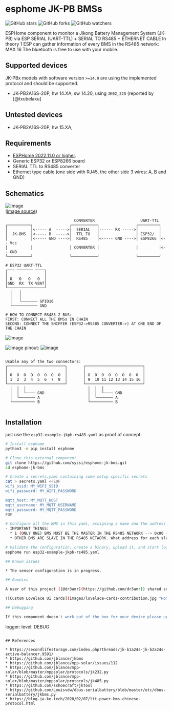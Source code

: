 # esphome JK-PB BMSs

![GitHub stars](https://img.shields.io/github/stars/txubelaxu/esphome-jk-bms)
![GitHub forks](https://img.shields.io/github/forks/txubelaxu/esphome-jk-bms)
![GitHub watchers](https://img.shields.io/github/watchers/txubelaxu/esphome-jk-bms)

ESPHome component to monitor a Jikong Battery Management System (JK-PB) via ESP SERIAL (UART-TTL) + SERIAL TO RS485 + ETHERNET CABLE
In theory 1 ESP can gather information of every BMS in the RS485 network: MAX 16
The bluetooth is free to use with your mobile.

## Supported devices

JK-PBx models with software version `>=14.0` are using the implemented protocol and should be supported.

* JK-PB2A16S-20P, hw 14.XA, sw 14.20, using `JK02_32S` (reported by [@txubelaxu]

## Untested devices

* JK-PB2A16S-20P, hw 15.XA,

## Requirements

* [ESPHome 2022.11.0 or higher](https://github.com/esphome/esphome/releases).
* Generic ESP32 or ESP8266 board
* SERIAL TTL to RS485 converter
* Ethernet type cable (one side with RJ45, the other side 3 wires: A, B and GND)

## Schematics
![image](https://github.com/txubelaxu/esphome-jk-bms/assets/156140720/bc6fa31c-2421-4f10-9604-e111d3943636)
<BR>
(<a href="https://www.google.com/url?sa=i&url=https%3A%2F%2Fforum.arduino.cc%2Ft%2Fcommunication-softwareserial-using-rs485-module-with-esp32%2F932789&psig=AOvVaw1k5Ukv6hEwIAS9I4HR-IlD&ust=1710240770923000&source=images&cd=vfe&opi=89978449&ved=0CBUQjhxqFwoTCMj-uNWF7IQDFQAAAAAdAAAAABAD">image source</a>)



```
                              CONVERTER                    UART-TTL
┌──────────┐                ┌───────────┐                ┌─────────┐
│          │<----- A  ----->│  SERIAL   │------ RX ----->│         │
│  JK-BMS  │<----- B  ----->│  TTL TO   │                │ ESP32/  │
│          │<----- GND ---->│  RS485    │<----- GND ---->│ ESP8266 │<-- Vcc
│          │                │ CONVERTER │                │         │<-- GND
└──────────┘                └───────────┘                └─────────┘

# ESP32 UART-TTL               
┌─── ─────── ────┐
│                │
│ O   O   O   O  │
│GND  RX  TX VBAT│
└────────────────┘
  │   │   
  │   │   
  │   └─────── GPIO16
  └─────────── GND

# HOW TO CONNECT RS485-2 BUS:
FIRST: CONNECT ALL THE BMSs IN CHAIN
SECOND: CONNECT THE SNIFFER (ESP32->RS485 CONVERTER->) AT ONE END OF THE CHAIN
```
![image](https://github.com/txubelaxu/esphome-jk-bms/assets/156140720/ac435a4e-5b1d-4e07-b820-296351084d9c)

![image](https://github.com/txubelaxu/esphome-jk-bms/assets/156140720/9505df34-a807-4953-b0b9-946aa2de66e6)
pinout:
![image](https://github.com/txubelaxu/esphome-jk-bms/assets/156140720/278abcac-c095-4ae2-8ba2-f82f1f152343)

```

Usable any of the two connectors:
┌─────────────────────────┐       ┌─────────────────────────┐
│                         │       │                         │
│ O  O  O  O  O  O  O  O  │       │ O  O  O  O  O  O  O  O  │
│ 1  2  3  4  5  6  7  8  │       │ 9  10 11 12 13 14 15 16 │
└─────────────────────────┘       └─────────────────────────┘
  │  │  │                           │  │  │   
  │  │  └──── GND                   │  │  └──── GND 
  │  └─────── A                     │  └─────── A
  └────────── B                     └────────── B


```

## Installation

just use the `esp32-example-jkpb-rs485.yaml` as proof of concept:

```bash
# Install esphome
python3 -m pip install esphome

# Clone this external component
git clone https://github.com/syssi/esphome-jk-bms.git
cd esphome-jk-bms

# Create a secrets.yaml containing some setup specific secrets
cat > secrets.yaml <<EOF
wifi_ssid: MY_WIFI_SSID
wifi_password: MY_WIFI_PASSWORD

mqtt_host: MY_MQTT_HOST
mqtt_username: MY_MQTT_USERNAME
mqtt_password: MY_MQTT_PASSWORD
EOF

# Configure all the BMS in this yaml, assigning a name and the address of each one
- IMPORTANT THINGS:
  * 1 (ONLY ONE) BMS MUST BE THE MASTER IN THE RS485 NETWORK --> 0x00 (addressed) Use DIP switches to assign this address.
  * OTHER BMS ARE SLAVE IN THE RS485 NETWORK. What address for each slave? Anyone different to 0x00. Each slave one different address, of course. Use DIP switches to assign the selected address.

# Validate the configuration, create a binary, upload it, and start logs
esphome run esp32-example-jkpb-rs485.yaml

## Known issues

* The sensor configuration is in progress.

## Goodies

A user of this project ([@dr3amr](https://github.com/dr3amr)) shared some [Home Assistant Lovelace UI cards for a beautiful dashboard here](https://github.com/syssi/esphome-jk-bms/discussions/230).

![Custom Lovelace UI cards](images/lovelace-cards-contribution.jpg "Home Assistant Lovelace UI cards")

## Debugging

If this component doesn't work out of the box for your device please update your configuration to enable the debug output of the UART component and increase the log level to the see outgoing and incoming serial traffic:

```
logger:
  level: DEBUG

```

## References

* https://secondlifestorage.com/index.php?threads/jk-b1a24s-jk-b2a24s-active-balancer.9591/
* https://github.com/jblance/jkbms
* https://github.com/jblance/mpp-solar/issues/112
* https://github.com/jblance/mpp-solar/blob/master/mppsolar/protocols/jk232.py
* https://github.com/jblance/mpp-solar/blob/master/mppsolar/protocols/jk485.py
* https://github.com/sshoecraft/jktool
* https://github.com/Louisvdw/dbus-serialbattery/blob/master/etc/dbus-serialbattery/jkbms.py
* https://blog.ja-ke.tech/2020/02/07/ltt-power-bms-chinese-protocol.html
